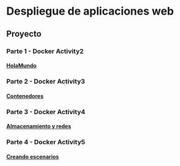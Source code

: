 # Despliegue de aplicaciones web
## Proyecto
### Parte 1 - Docker Activity2
#### [HolaMundo](https://github.com/JesusFernandez1/PracticaDocker/tree/main/Docker/actividad2)

### Parte 2 - Docker Activity3
#### [Contenedores](https://github.com/JesusFernandez1/PracticaDocker/tree/main/Docker/actividad3)

### Parte 3 - Docker Activity4
#### [Almacenamiento y redes](https://github.com/JesusFernandez1/PracticaDocker/tree/main/Docker/actividad4)

### Parte 4 - Docker Activity5
#### [Creando escenarios](https://github.com/JesusFernandez1/PracticaDocker/tree/main/Docker/actividad5)
